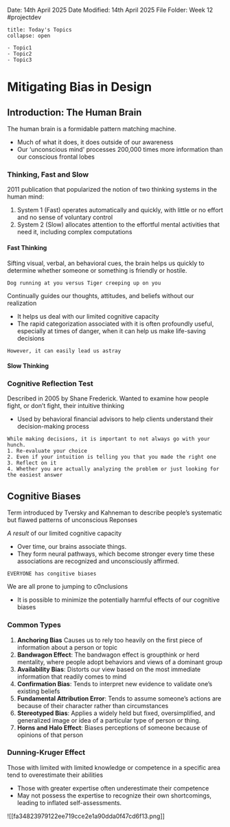 Date: 14th April 2025
Date Modified: 14th April 2025
File Folder: Week 12
#projectdev

```ad-abstract
title: Today's Topics
collapse: open

- Topic1
- Topic2
- Topic3

```

# Mitigating Bias in Design

## Introduction: The Human Brain

The human brain is a formidable pattern matching machine.
- Much of what it does, it does outside of our awareness
- Our ‘unconscious mind' processes 200,000 times more information than our conscious frontal lobes

### Thinking, Fast and Slow

2011 publication that popularized the notion of two thinking systems in the human mind:
1. System 1 (Fast) operates automatically and quickly, with little or no effort and no sense of voluntary control
2. System 2 (Slow) allocates attention to the effortful mental activities that need it, including complex computations

#### Fast Thinking

Sifting visual, verbal, an behavioral cues, the brain helps us quickly to determine whether someone or something is friendly or hostile.

```ad-example
Dog running at you versus Tiger creeping up on you
```

Continually guides our thoughts, attitudes, and beliefs without our realization
- It helps us deal with our limited cognitive capacity
- The rapid categorization associated with it is often profoundly useful, especially at times of danger, when it can help us make life-saving decisions

```ad-warning
However, it can easily lead us astray
```
#### Slow Thinking

### Cognitive Reflection Test

Described in 2005 by Shane Frederick. Wanted to examine how people fight, or don’t fight, their intuitive thinking
- Used by behavioral financial advisors to help clients understand their decision-making process

```ad-important
While making decisions, it is important to not always go with your hunch.
1. Re-evaluate your choice
2. Even if your intuition is telling you that you made the right one
3. Reflect on it
4. Whether you are actually analyzing the problem or just looking for the easiest answer
```

## Cognitive Biases

Term introduced by Tversky and Kahneman to describe people’s systematic but flawed patterns of unconscious Reponses

*A result* of our limited cognitive capacity
- Over time, our brains associate things. 
- They form neural pathways, which become stronger every time these associations are recognized and unconsciously affirmed.

```ad-warning
EVERYONE has congitive biases
```

We are all prone to jumping to c0nclusions
- It is possible to minimize the potentially harmful effects of our cognitive biases

### Common Types

1. **Anchoring Bias** Causes us to rely too heavily on the first piece of information about a person or topic
2. **Bandwagon Effect**: The bandwagon effect is groupthink or herd mentality, where people adopt behaviors and views of a dominant group
3. **Availability Bias**: Distorts our view based on the most immediate information that readily comes to mind
4. **Confirmation Bias**: Tends to interpret new evidence to validate one’s existing beliefs
5. **Fundamental Attribution Error**: Tends to assume someone’s actions are because of their character rather than circumstances
6. **Stereotyped Bias**: Applies a widely held but fixed, oversimplified, and generalized image or idea of a particular type of person or thing.
7. **Horns and Halo Effect**: Biases perceptions of someone because of opinions of that person

### Dunning-Kruger Effect

Those with limited with limited knowledge or competence in a specific area tend to overestimate their abilities
- Those with greater expertise often underestimate their competence
- May not possess the expertise to recognize their own shortcomings, leading to inflated self-assessments.

![[fa34823979122ee719cce2e1a90dda0f47cd6f13.png]]




